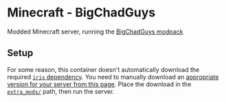 # Minecraft - BigChadGuys

Modded Minecraft server, running the [BigChadGuys modpack](https://modrinth.com/modpack/bcg)

## Setup

For some reason, this container doesn't automatically download the required [`iris` dependency](https://modrinth.com/mod/iris). You need to manually download an [appropriate version for your server from this page](https://modrinth.com/mod/iris/versions). Place the download in the [`extra_mods/`](./extra_mods/) path, then run the server.
